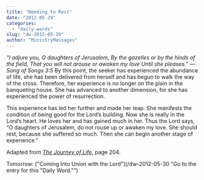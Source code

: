 ```yaml
---
title: "Needing to Rest"
date: "2012-05-29"
categories: 
  - "daily-words"
slug: "dw-2012-05-29"
author: "MinistryMessages"
---
```


_“I adjure you, O daughters of Jerusalem, By the gazelles or by the hinds of the field, That you will not arouse or awaken my love Until she pleases.” — Song of Songs 3:5_ By this point, the seeker has experienced the abundance of life, she has been delivered from herself and has begun to walk the way of the cross. Therefore, her experience is no longer on the plain in the banqueting house. She has advanced to another dimension, for she has experienced the power of resurrection.

This experience has led her further and made her leap. She manifests the condition of being good for the Lord’s building. Now she is really in the Lord’s heart. He loves her and has gained much in her. Thus the Lord says, “O daughters of Jerusalem, do not rouse up or awaken my love. She should rest, because she suffered so much. Then she can begin another stage of experience.”

Adapted from _[The Journey of Life,](/book-journey "Go to the listing for this book.")_ page 204.

Tomorrow: ["Coming Into Union with the Lord"](/dw-2012-05-30 "Go to the entry for this "Daily Word."")

